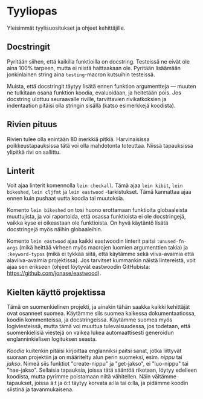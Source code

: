 # Tyyliopas

Yleisimmät tyylisuositukset ja ohjeet kehittäjille.


## Docstringit

Pyritään siihen, että kaikilla funktioilla on docstring. Testeissä ne eivät ole
aina 100% tarpeen, mutta ei niistä haittaakaan ole. Pyritään lisäämään
jonkinlainen string aina `testing`-macron kutsuihin testeissä.

Muista, että docstringit täytyy lisätä ennen funktion argumentteja — muuten ne
tulkitaan osana funktion koodia, evaluoidaan, ja heitetään pois. Jos docstring
ulottuu seuraavalle riville, tarvittavien rivikatkoksien ja indentaation pitäisi
olla stringin sisällä (katso esimerkkejä koodista).


## Rivien pituus

Rivien tulee olla enintään 80 merkkiä pitkiä. Harvinaisissa poikkeustapauksissa
tätä voi olla mahdotonta toteuttaa. Niissä tapauksissa ylipitkä rivi on
sallittu.


## Linterit

Voit ajaa linterit komennolla `lein checkall`. Tämä ajaa `lein kibit`, `lein
bikeshed`, `lein cljfmt` ja `lein eastwood` -tarkistukset. Tämä kannattaa ajaa
ennen kuin pushaat uutta koodia tai muutoksia.

Komento `lein bikeshed` on tosi huono erottamaan funktioita globaaleista
muuttujista, ja voi raportoida, että osassa funktioista ei ole docstringejä,
vaikka kyse ei oikeastaan ole funktioista. On hyvä käytäntö lisätä docstringejä
myös näihin globaaleihin.

Komento `lein eastwood` ajaa kaikki eastwoodin linterit paitsi
`:unused-fn-args` (mikä heittää virheen myös macrojen luomien argumenttien
takia) ja `:keyword-typos` (mikä ei tykkää siitä, että käytämme sekä
viiva-avaimia että alaviiva-avaimia projektissa). Jos tarvitset kummankin näistä
lintereistä, voit ajaa sen erikseen (ohjeet löytyvät eastwoodin GitHubista:
https://github.com/jonase/eastwood).


## Kielten käyttö projektissa

Tämä on suomenkielinen projekti, ja ainakin tähän saakka kaikki kehittäjät ovat
osanneet suomea. Käytämme siis suomea kaikessa dokumentaatiossa, koodin
kommenteissa, ja docstringeissa. Käytämme suomea myös logiviesteissä, mutta tämä
voi muuttua tulevaisuudessa, jos todetaan, että suomenkielisiä viestejä on
vaikea lukea automaattisesti generoidun englanninkielisen logituksen seasta.

_Koodia_ kuitenkin pitäisi kirjoittaa englanniksi paitsi sanat, jotka liittyvät
suoraan projektiin ja on määritelty alun perin suomeksi, esim. _nippu_ tai
_jakso_. Nimeä siis funktiot "create-nippu" ja "get-jakso", ei "luo-nippu" tai
"hae-jakso". Sellaisia tapauksia, joissa tätä sääntöä rikotaan, löytyy edelleen
koodista, mutta pyrimme poistamaan niitä vähitellen. Näin vältämme tapaukset,
joissa ä:t ja ö:t täytyy korvata a:lla tai o:lla, ja pidämme koodin siistinä ja
tavanmukaisena.
